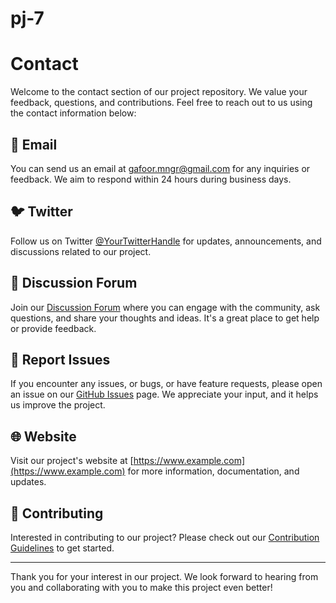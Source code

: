 # pj-7
# Contact

Welcome to the contact section of our project repository. We value your feedback, questions, and contributions. Feel free to reach out to us using the contact information below:

## 📧 Email

You can send us an email at [gafoor.mngr@gmail.com](mailto:gafoor.mngr@gmail.com) for any inquiries or feedback. We aim to respond within 24 hours during business days.

## 🐦 Twitter

Follow us on Twitter [@YourTwitterHandle](https://twitter.com/YourTwitterHandle) for updates, announcements, and discussions related to our project.

## 💬 Discussion Forum

Join our [Discussion Forum](https://exampleforum.com) where you can engage with the community, ask questions, and share your thoughts and ideas. It's a great place to get help or provide feedback.

## 🚀 Report Issues

If you encounter any issues, or bugs, or have feature requests, please open an issue on our [GitHub Issues](https://github.com/YourOrganization/YourProject/issues) page. We appreciate your input, and it helps us improve the project.

## 🌐 Website

Visit our project's website at [https://www.example.com](https://www.example.com) for more information, documentation, and updates.

## 🤝 Contributing

Interested in contributing to our project? Please check out our [Contribution Guidelines](CONTRIBUTING.md) to get started.

---

Thank you for your interest in our project. We look forward to hearing from you and collaborating with you to make this project even better!
